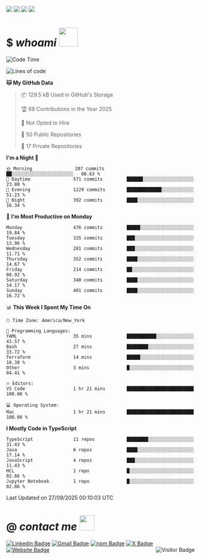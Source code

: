 <a href="#"><img src="https://img.shields.io/badge/Full%20Stack-Developer-white?style=for-the-badge"></a>
<a href="#"><img src="https://img.shields.io/badge/DevOps-Engineer-white?style=for-the-badge"></a>
<a href="#"><img src="https://img.shields.io/badge/Open%20Source-Advocate-white?style=for-the-badge"></a>
<a href="#"><img src="https://img.shields.io/badge/Clean%20Code-Fanatic-white?style=for-the-badge"></a>

# $ _whoami_ <img src="https://mariajandersen.com/wp-content/uploads/2019/03/gladkunde_gif.gif" width="50">

<!--START_SECTION:waka-->
![Code Time](http://img.shields.io/badge/Code%20Time-1%2C318%20hrs%2039%20mins-blue)

![Lines of code](https://img.shields.io/badge/From%20Hello%20World%20I%27ve%20Written-1.9%20million%20lines%20of%20code-blue)

**🐱 My GitHub Data** 

> 📦 129.5 kB Used in GitHub's Storage 
 > 
> 🏆 68 Contributions in the Year 2025
 > 
> 🚫 Not Opted to Hire
 > 
> 📜 50 Public Repositories 
 > 
> 🔑 17 Private Repositories 
 > 
**I'm a Night 🦉** 

```text
🌞 Morning                207 commits         ██░░░░░░░░░░░░░░░░░░░░░░░   08.63 % 
🌆 Daytime                571 commits         ██████░░░░░░░░░░░░░░░░░░░   23.80 % 
🌃 Evening                1229 commits        █████████████░░░░░░░░░░░░   51.23 % 
🌙 Night                  392 commits         ████░░░░░░░░░░░░░░░░░░░░░   16.34 % 
```
📅 **I'm Most Productive on Monday** 

```text
Monday                   476 commits         █████░░░░░░░░░░░░░░░░░░░░   19.84 % 
Tuesday                  335 commits         ███░░░░░░░░░░░░░░░░░░░░░░   13.96 % 
Wednesday                281 commits         ███░░░░░░░░░░░░░░░░░░░░░░   11.71 % 
Thursday                 352 commits         ████░░░░░░░░░░░░░░░░░░░░░   14.67 % 
Friday                   214 commits         ██░░░░░░░░░░░░░░░░░░░░░░░   08.92 % 
Saturday                 340 commits         ████░░░░░░░░░░░░░░░░░░░░░   14.17 % 
Sunday                   401 commits         ████░░░░░░░░░░░░░░░░░░░░░   16.72 % 
```


📊 **This Week I Spent My Time On** 

```text
🕑︎ Time Zone: America/New_York

💬 Programming Languages: 
YAML                     35 mins             ███████████░░░░░░░░░░░░░░   43.57 % 
Bash                     27 mins             ████████░░░░░░░░░░░░░░░░░   33.72 % 
Terraform                14 mins             █████░░░░░░░░░░░░░░░░░░░░   18.30 % 
Other                    3 mins              █░░░░░░░░░░░░░░░░░░░░░░░░   04.41 % 

🔥 Editors: 
VS Code                  1 hr 21 mins        █████████████████████████   100.00 % 

💻 Operating System: 
Mac                      1 hr 21 mins        █████████████████████████   100.00 % 
```

**I Mostly Code in TypeScript** 

```text
TypeScript               11 repos            ████████░░░░░░░░░░░░░░░░░   31.43 % 
Java                     6 repos             ████░░░░░░░░░░░░░░░░░░░░░   17.14 % 
JavaScript               4 repos             ███░░░░░░░░░░░░░░░░░░░░░░   11.43 % 
HCL                      1 repo              █░░░░░░░░░░░░░░░░░░░░░░░░   02.86 % 
Jupyter Notebook         1 repo              █░░░░░░░░░░░░░░░░░░░░░░░░   02.86 % 
```




 Last Updated on 27/09/2025 00:10:03 UTC
<!--END_SECTION:waka-->

# @ _contact me_ <img src="https://infoodmarketing.com/wp-content/uploads/2017/02/InboxSmall3.gif" width="40"></img>

<a href="https://linkedin.com/in/brignano"><img src="https://img.shields.io/badge/-brignano-white?style=flat-square&logo=Linkedin&logoColor=0077B5&link=https://linkedin.com/in/brignano" alt="Linkedin Badge"></img></a>
<a href="mailto:hi@brignano.io"><img src="https://img.shields.io/badge/-hi@brignano.io-white?style=flat-square&logo=Gmail&link=mailto:hi@brignano.io" alt="Gmail Badge"></img></a>
<a href="https://www.npmjs.com/package/brignano"><img src="https://img.shields.io/badge/-npx%20brignano-white?style=flat-square&logo=npm&logoColor=grey&link=https://www.npmjs.com/package/brignano" alt="npm Badge"></img></a>
<a href="https://twitter.com/brignano_"><img src="https://img.shields.io/badge/-@brignano__-white?style=flat-square&logo=x&logoColor=black&link=https://x/brignano_" alt="X Badge"></img></a>
<a href="https://brignano.io"><img src="https://img.shields.io/badge/-brignano.io-white?style=flat-square&logo=Google-Chrome&link=https://brignano.io" alt="Website Badge"></img></a>
<img align="right" src="https://visitor-badge.laobi.icu/badge?page_id=brignano.brignano" alt="Visitor Badge"></img>
